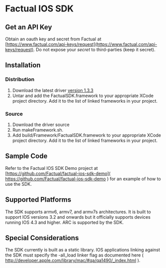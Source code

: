 # Factual IOS SDK

## Get an API Key
Obtain an oauth key and secret from Factual at [https://www.factual.com/api-keys/request](https://www.factual.com/api-keys/request).  Do not expose your _secret_ to third-parties (keep it secret).

## Installation

### Distribution

1.	Download the latest driver [version 1.3.3](https://github.com/downloads/Factual/factual-ios-sdk/factual-ios-sdk-v-1.3.3.tgz)
2.	Untar and add the FactualSDK.framework to your appropriate XCode project directory. Add it to the list of linked frameworks in your project. 
    
### Source

1.	Download the driver source
2.	Run makeFramework.sh.
3.	Add build/Framework/FactualSDK.framework to your appropriate XCode project directory.  Add it to the list of linked frameworks in your project. 


## Sample Code

Refer to the Factual IOS SDK Demo project at [https://github.com/Factual/factual-ios-sdk-demo]( https://github.com/Factual/factual-ios-sdk-demo ) for an example of how to use the SDK. 

## Supported Platforms

The SDK supports armv6, armv7, and armv7s architectures. It is built to support IOS versions 3.2 and 
onwards but it officially supports devices running IOS 4.3 and higher.  ARC is supported by the SDK.

## Special Considerations

The SDK currently is built as a static library. IOS applications linking against the SDK must specify 
the -all_load linker flag as documented here ( http://developer.apple.com/library/mac/#qa/qa1490/_index.html ).